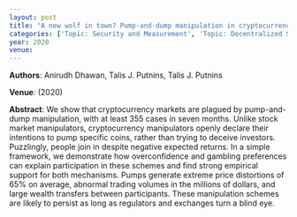 ```yaml
---
layout: post
title: "A new wolf in town? Pump-and-dump manipulation in cryptocurrency markets"
categories: ['Topic: Security and Measurement', 'Topic: Decentralized Systems', '2020', 'Venue: Economics']
year: 2020
venue: 
---
```

**Authors**: Anirudh Dhawan, Talis J. Putnins, Talis J. Putnins

**Venue**:  (2020)

**Abstract**: We show that cryptocurrency markets are plagued by pump-and-dump manipulation, with at least 355 cases in seven months. Unlike stock market manipulators, cryptocurrency manipulators openly declare their intentions to pump specific coins, rather than trying to deceive investors. Puzzlingly, people join in despite negative expected returns. In a simple framework, we demonstrate how overconfidence and gambling preferences can explain participation in these schemes and find strong empirical support for both mechanisms. Pumps generate extreme price distortions of 65% on average, abnormal trading volumes in the millions of dollars, and large wealth transfers between participants. These manipulation schemes are likely to persist as long as regulators and exchanges turn a blind eye.
